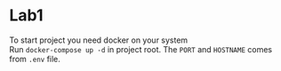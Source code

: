 # Lab1
To start project you need docker on your system  
Run `docker-compose up -d` in project root. The `PORT` and `HOSTNAME` comes from `.env` file.
